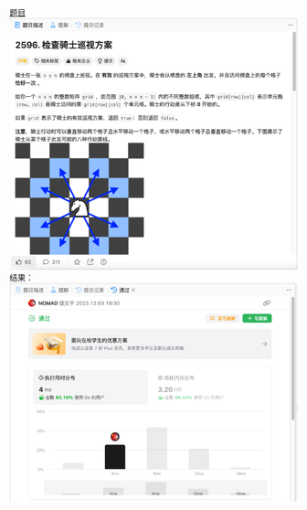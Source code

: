 [题目](https://leetcode.cn/problems/check-knight-tour-configuration/description/)
![pic](img.png)
结果：
![pic](result.png)